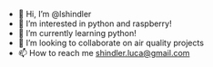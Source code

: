- 👋 Hi, I’m @lshindler
- 👀 I’m interested in python and raspberry!
- 🌱 I’m currently learning python!
- 💞️ I’m looking to collaborate on air quality projects 
- 📫 How to reach me shindler.luca@gmail.com

<!---
lshindler/lshindler is a ✨ special ✨ repository because its `README.md` (this file) appears on your GitHub profile.
You can click the Preview link to take a look at your changes.
--->
